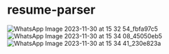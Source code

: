 # resume-parser

![WhatsApp Image 2023-11-30 at 15 32 54_fbfa97c5](https://github.com/adititiwari16/resume-parser/assets/95582795/d46b0903-3fc9-4357-920e-8abda97ac0c9)
![WhatsApp Image 2023-11-30 at 15 34 08_45050eb5](https://github.com/adititiwari16/resume-parser/assets/95582795/38d548ad-20e2-4ca7-b99a-60f7454f1beb)
![WhatsApp Image 2023-11-30 at 15 34 41_230e823a](https://github.com/adititiwari16/resume-parser/assets/95582795/f7780c14-a8f2-4145-8b52-26fbcf75f53c)
